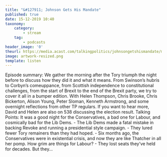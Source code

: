 ```yaml
---
title: "&#127911; Johnson Gets His Mandate"
published: true
date: 15-12-2019 10:40
taxonomy:
    category:
        - stream
    tag:
        - podcasts
header_image: '0'
theurl: https://media.acast.com/talkingpolitics/johnsongetshismandate/media.mp3
image: artwork-resized.png
template: listen
--- 
```

Episode summary: We gather the morning after the Tory triumph the night before to discuss how they did it and what it means. From Swinson’s hubris to Corbyn’s comeuppance, from Scottish independence to constitutional challenges, from the start of Brexit to the end of the Brexit party, we try to cover it all in a bumper edition. With Helen Thompson, Chris Brooke, Chris Bickerton, Alison Young, Peter Sloman, Kenneth Armstrong, and some overnight reflections from other TP regulars. If you want to hear more, David and Helen are also on 538 discussing the election result. Talking Points: It was a good night for the Conservatives, a bad one for Labour, and cosmically bad for the Lib Dems. - The Lib Dems made a fatal mistake in backing Revoke and running a presidential style campaign. - They lured fewer Tory remainers than they had hoped. - Six months ago, the Conservatives were in existential crisis, and now they are like Thatcher in all her pomp. How grim are things for Labour? - They lost seats they’ve held for decades. But they…
